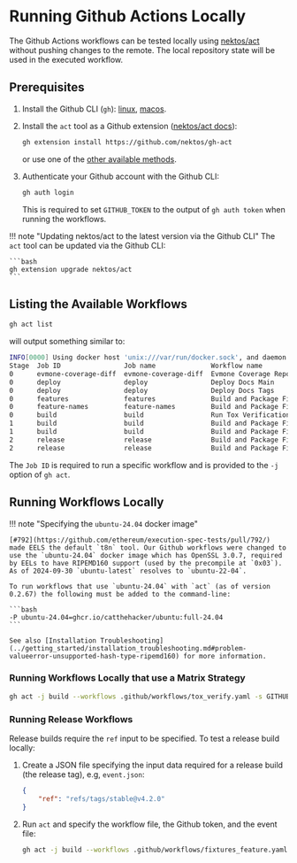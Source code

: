 # Running Github Actions Locally

The Github Actions workflows can be tested locally using [nektos/act](https://github.com/nektos/act) without pushing changes to the remote. The local repository state will be used in the executed workflow.

## Prerequisites

1. Install the Github CLI (`gh`): [linux](https://github.com/cli/cli/blob/trunk/docs/install_linux.md), [macos](https://github.com/cli/cli/tree/trunk?tab=readme-ov-file#macos).
2. Install the `act` tool as a Github extension ([nektos/act docs](https://nektosact.com/installation/gh.html)):

    ```bash
    gh extension install https://github.com/nektos/gh-act
    ```

    or use one of the [other available methods](https://nektosact.com/installation/index.html).

3. Authenticate your Github account with the Github CLI:

    ```bash
    gh auth login
    ```

    This is required to set `GITHUB_TOKEN` to the output of `gh auth token` when running the workflows.

!!! note "Updating nektos/act to the latest version via the Github CLI"
    The `act` tool can be updated via the Github CLI:

    ```bash
    gh extension upgrade nektos/act
    ```

## Listing the Available Workflows

```bash
gh act list
```

will output something similar to:

```bash
INFO[0000] Using docker host 'unix:///var/run/docker.sock', and daemon socket 'unix:///var/run/docker.sock' 
Stage  Job ID                Job name              Workflow name                             Workflow file          Events                             
0      evmone-coverage-diff  evmone-coverage-diff  Evmone Coverage Report                    coverage.yaml          pull_request                       
0      deploy                deploy                Deploy Docs Main                          docs_main.yaml         push                               
0      deploy                deploy                Deploy Docs Tags                          docs_tags.yaml         push                               
0      features              features              Build and Package Fixtures                fixtures.yaml          push,workflow_dispatch             
0      feature-names         feature-names         Build and Package Fixtures for a feature  fixtures_feature.yaml  push,workflow_dispatch             
0      build                 build                 Run Tox Verifications                     tox_verify.yaml        push,pull_request,workflow_dispatch
1      build                 build                 Build and Package Fixtures                fixtures.yaml          push,workflow_dispatch             
1      build                 build                 Build and Package Fixtures for a feature  fixtures_feature.yaml  push,workflow_dispatch             
2      release               release               Build and Package Fixtures                fixtures.yaml          push,workflow_dispatch             
2      release               release               Build and Package Fixtures for a feature  fixtures_feature.yaml  push,workflow_dispatch
```

The `Job ID` is required to run a specific workflow and is provided to the `-j` option of `gh act`.

## Running Workflows Locally

!!! note "Specifying the `ubuntu-24.04` docker image"

    [#792](https://github.com/ethereum/execution-spec-tests/pull/792/) made EELS the default `t8n` tool. Our Github workflows were changed to use the `ubuntu-24.04` docker image which has OpenSSL 3.0.7, required by EELs to have RIPEMD160 support (used by the precompile at `0x03`). As of 2024-09-30 `ubuntu-latest` resolves to `ubuntu-22-04`.
    
    To run workflows that use `ubuntu-24.04` with `act` (as of version 0.2.67) the following must be added to the command-line:

    ```bash
    -P ubuntu-24.04=ghcr.io/catthehacker/ubuntu:full-24.04
    ```

    See also [Installation Troubleshooting](../getting_started/installation_troubleshooting.md#problem-valueerror-unsupported-hash-type-ripemd160) for more information.

### Running Workflows Locally that use a Matrix Strategy

```bash
gh act -j build --workflows .github/workflows/tox_verify.yaml -s GITHUB_TOKEN=$(gh auth token) --matrix python:3.10 -P ubuntu-24.04=ghcr.io/catthehacker/ubuntu:full-24.04
```

### Running Release Workflows

Release builds require the `ref` input to be specified. To test a release build locally:

1. Create a JSON file specifying the input data required for a release build (the release tag), e.g, `event.json`:

    ```json
    {
        "ref": "refs/tags/stable@v4.2.0"
    }
    ```

2. Run `act` and specify the workflow file, the Github token, and the event file:

    ```bash
    gh act -j build --workflows .github/workflows/fixtures_feature.yaml -s GITHUB_TOKEN=$(gh auth token) -e event.json -P ubuntu-24.04=ghcr.io/catthehacker/ubuntu:full-24.04
    ```
